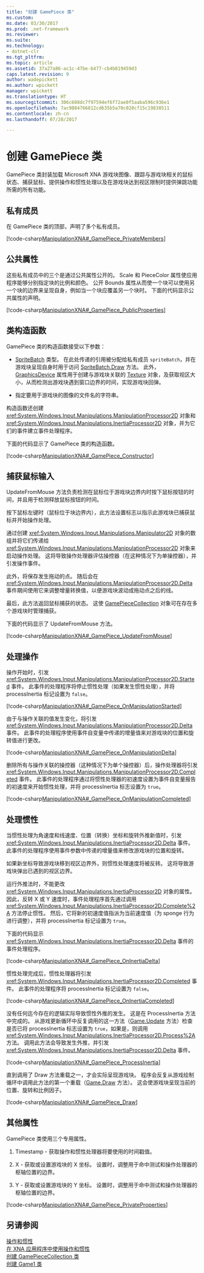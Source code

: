 ```yaml
---
title: "创建 GamePiece 类"
ms.custom: 
ms.date: 03/30/2017
ms.prod: .net-framework
ms.reviewer: 
ms.suite: 
ms.technology:
- dotnet-clr
ms.tgt_pltfrm: 
ms.topic: article
ms.assetid: 37a27a86-ac1c-47be-b477-cb4b819459d3
caps.latest.revision: 9
author: wadepickett
ms.author: wpickett
manager: wpickett
ms.translationtype: HT
ms.sourcegitcommit: 306c608dc7f97594ef6f72ae0f5aaba596c936e1
ms.openlocfilehash: 7ac9884766812cd635b5a70c028cf15c19838511
ms.contentlocale: zh-cn
ms.lasthandoff: 07/28/2017

---
```

# <a name="creating-the-gamepiece-class"></a>创建 GamePiece 类
GamePiece 类封装加载 Microsoft XNA 游戏块图像、跟踪与游戏块相关的鼠标状态、捕获鼠标、提供操作和惯性处理以及在游戏块达到视区限制时提供弹跳功能所需的所有功能。  
  
## <a name="private-members"></a>私有成员  
 在 GamePiece 类的顶部，声明了多个私有成员。  
  
 [!code-csharp[ManipulationXNA#_GamePiece_PrivateMembers](../../../samples/snippets/csharp/VS_Snippets_Misc/manipulationxna/cs/gamepiece.cs#_gamepiece_privatemembers)]  
  
## <a name="public-properties"></a>公共属性  
 这些私有成员中的三个是通过公共属性公开的。 Scale 和 PieceColor 属性使应用程序能够分别指定块的比例和颜色。 公开 Bounds 属性从而使一个块可以使用另一个块的边界来呈现自身，例如当一个块应覆盖另一个块时。 下面的代码显示公共属性的声明。  
  
 [!code-csharp[ManipulationXNA#_GamePiece_PublicProperties](../../../samples/snippets/csharp/VS_Snippets_Misc/manipulationxna/cs/gamepiece.cs#_gamepiece_publicproperties)]  
  
## <a name="class-constructor"></a>类构造函数  
 GamePiece 类的构造函数接受以下参数：  
  
-   [SpriteBatch](http://msdn.microsoft.com/library/microsoft.xna.framework.graphics.spritebatch.aspx) 类型。 在此处传递的引用被分配给私有成员 `spriteBatch`，并在游戏块呈现自身时用于访问 [SpriteBatch.Draw](http://msdn.microsoft.com/library/microsoft.xna.framework.graphics.spritebatch.draw.aspx) 方法。 此外，[GraphicsDevice](http://msdn.microsoft.com/library/microsoft.xna.framework.graphics.spritebatch.graphicsdevice.aspx) 属性用于创建与游戏块关联的 [Texture](http://msdn.microsoft.com/library/microsoft.xna.framework.graphics.texture.aspx) 对象，及获取视区大小，从而检测出游戏块遇到窗口边界的时间，实现游戏块回弹。  
  
-   指定要用于游戏块的图像的文件名的字符串。  
  
 构造函数还创建 <xref:System.Windows.Input.Manipulations.ManipulationProcessor2D> 对象和 <xref:System.Windows.Input.Manipulations.InertiaProcessor2D> 对象，并为它们的事件建立事件处理程序。  
  
 下面的代码显示了 GamePiece 类的构造函数。  
  
 [!code-csharp[ManipulationXNA#_GamePiece_Constructor](../../../samples/snippets/csharp/VS_Snippets_Misc/manipulationxna/cs/gamepiece.cs#_gamepiece_constructor)]  
  
## <a name="capturing-mouse-input"></a>捕获鼠标输入  
 UpdateFromMouse 方法负责检测在鼠标位于游戏块边界内时按下鼠标按钮的时间，并且用于检测释放鼠标按钮的时间。  
  
 按下鼠标左键时（鼠标位于块边界内），此方法设置标志以指示此游戏块已捕获鼠标并开始操作处理。  
  
 通过创建 <xref:System.Windows.Input.Manipulations.Manipulator2D> 对象的数组并将它们传递给 <xref:System.Windows.Input.Manipulations.ManipulationProcessor2D> 对象来启动操作处理。 这将导致操作处理器评估操控器（在这种情况下为单操控器），并引发操作事件。  
  
 此外，将保存发生拖动的点。 随后会在 <xref:System.Windows.Input.Manipulations.ManipulationProcessor2D.Delta> 事件期间使用它来调整增量转换值，以便游戏块波动成拖动点之后的线。  
  
 最后，此方法返回鼠标捕获的状态。 这使 [GamePieceCollection](../../../docs/framework/common-client-technologies/creating-the-gamepiececollection-class.md) 对象可在存在多个游戏块时管理捕获。  
  
 下面的代码显示了 UpdateFromMouse 方法。  
  
 [!code-csharp[ManipulationXNA#_GamePiece_UpdateFromMouse](../../../samples/snippets/csharp/VS_Snippets_Misc/manipulationxna/cs/gamepiece.cs#_gamepiece_updatefrommouse)]  
  
## <a name="processing-manipulations"></a>处理操作  
 操作开始时，引发 <xref:System.Windows.Input.Manipulations.ManipulationProcessor2D.Started> 事件。 此事件的处理程序将停止惯性处理（如果发生惯性处理），并将 processInertia 标记设置为 `false`。  
  
 [!code-csharp[ManipulationXNA#_GamePiece_OnManipulationStarted](../../../samples/snippets/csharp/VS_Snippets_Misc/manipulationxna/cs/gamepiece.cs#_gamepiece_onmanipulationstarted)]  
  
 由于与操作关联的值发生变化，将引发 <xref:System.Windows.Input.Manipulations.ManipulationProcessor2D.Delta> 事件。 此事件的处理程序使用事件自变量中传递的增量值来对游戏块的位置和旋转值进行更改。  
  
 [!code-csharp[ManipulationXNA#_GamePiece_OnManipulationDelta](../../../samples/snippets/csharp/VS_Snippets_Misc/manipulationxna/cs/gamepiece.cs#_gamepiece_onmanipulationdelta)]  
  
 删除所有与操作关联的操控器（这种情况下为单个操控器）后，操作处理器将引发 <xref:System.Windows.Input.Manipulations.ManipulationProcessor2D.Completed> 事件。 此事件的处理程序通过将惯性处理器的初速度设置为事件自变量报告的初速度来开始惯性处理，并将 processInertia 标志设置为 `true`。  
  
 [!code-csharp[ManipulationXNA#_GamePiece_OnManipulationCompleted](../../../samples/snippets/csharp/VS_Snippets_Misc/manipulationxna/cs/gamepiece.cs#_gamepiece_onmanipulationcompleted)]  
  
## <a name="processing-inertia"></a>处理惯性  
 当惯性处理为角速度和线速度、位置（转换）坐标和旋转外推新值时，引发 <xref:System.Windows.Input.Manipulations.InertiaProcessor2D.Delta> 事件。 此事件的处理程序使用事件参数中传递的增量值来修改游戏块的位置和旋转。  
  
 如果新坐标导致游戏块移到视区边界外，则惯性处理速度将被反转。 这将导致游戏块弹出已遇到的视区边界。  
  
 运行外推法时，不能更改 <xref:System.Windows.Input.Manipulations.InertiaProcessor2D> 对象的属性。 因此，反转 X 或 Y 速度时，事件处理程序首先通过调用 <xref:System.Windows.Input.Manipulations.InertiaProcessor2D.Complete%2A> 方法停止惯性。 然后，它将新的初速度值指派为当前速度值（为 sponge 行为进行调整），并将 processInertia 标记设置为 `true`。  
  
 下面的代码显示 <xref:System.Windows.Input.Manipulations.InertiaProcessor2D.Delta> 事件的事件处理程序。  
  
 [!code-csharp[ManipulationXNA#_GamePiece_OnInertiaDelta](../../../samples/snippets/csharp/VS_Snippets_Misc/manipulationxna/cs/gamepiece.cs#_gamepiece_oninertiadelta)]  
  
 惯性处理完成后，惯性处理器将引发 <xref:System.Windows.Input.Manipulations.InertiaProcessor2D.Completed> 事件。 此事件的处理程序将 processInertia 标记设置为 `false`。  
  
 [!code-csharp[ManipulationXNA#_GamePiece_OnInertiaCompleted](../../../samples/snippets/csharp/VS_Snippets_Misc/manipulationxna/cs/gamepiece.cs#_gamepiece_oninertiacompleted)]  
  
 没有任何迄今存在的逻辑实际导致惯性外推的发生。 这是在 ProcessInertia 方法中完成的。 从游戏更新循环中反复调用的这一方法（[Game.Update](http://msdn.microsoft.com/library/microsoft.xna.framework.game.update.aspx) 方法）检查是否已将 processInertia 标志设置为 `true`，如果是，则调用 <xref:System.Windows.Input.Manipulations.InertiaProcessor2D.Process%2A> 方法。 调用此方法会导致发生外推，并引发 <xref:System.Windows.Input.Manipulations.InertiaProcessor2D.Delta> 事件。  
  
 [!code-csharp[ManipulationXNA#_GamePiece_ProcessInertia](../../../samples/snippets/csharp/VS_Snippets_Misc/manipulationxna/cs/gamepiece.cs#_gamepiece_processinertia)]  
  
 直到调用了 Draw 方法重载之一，才会实际呈现游戏块。 程序会反复从游戏绘制循环中调用此方法的第一个重载（[Game.Draw](http://msdn.microsoft.com/library/microsoft.xna.framework.game.draw.aspx) 方法）。 这会使游戏块呈现当前的位置、旋转和比例因子。  
  
 [!code-csharp[ManipulationXNA#_GamePiece_Draw](../../../samples/snippets/csharp/VS_Snippets_Misc/manipulationxna/cs/gamepiece.cs#_gamepiece_draw)]  
  
## <a name="additional-properties"></a>其他属性  
 GamePiece 类使用三个专用属性。  
  
1.  Timestamp - 获取操作和惯性处理器将要使用的时间戳值。  
  
2.  X - 获取或设置游戏块的 X 坐标。 设置时，调整用于命中测试和操作处理器的枢轴位置的边界。  
  
3.  Y - 获取或设置游戏块的 Y 坐标。 设置时，调整用于命中测试和操作处理器的枢轴位置的边界。  
  
 [!code-csharp[ManipulationXNA#_GamePiece_PrivateProperties](../../../samples/snippets/csharp/VS_Snippets_Misc/manipulationxna/cs/gamepiece.cs#_gamepiece_privateproperties)]  
  
## <a name="see-also"></a>另请参阅  
 [操作和惯性](../../../docs/framework/common-client-technologies/manipulations-and-inertia.md)   
 [在 XNA 应用程序中使用操作和惯性](../../../docs/framework/common-client-technologies/use-manipulations-and-inertia-in-an-xna-application.md)   
 [创建 GamePieceCollection 类](../../../docs/framework/common-client-technologies/creating-the-gamepiececollection-class.md)   
 [创建 Game1 类](../../../docs/framework/common-client-technologies/creating-the-game1-class.md)

